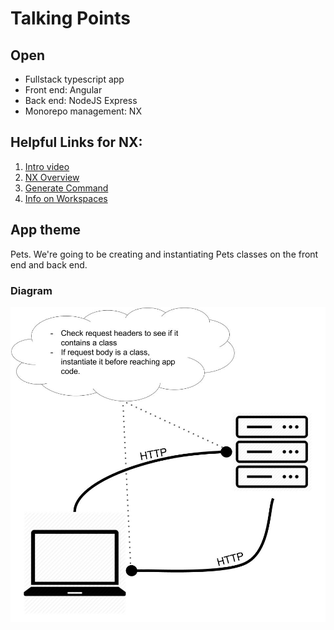 # Talking Points

## Open
- Fullstack typescript app
- Front end: Angular
- Back end: NodeJS Express
- Monorepo management: NX

## Helpful Links for NX:
1. [Intro video](https://www.youtube.com/watch?v=mVKMse-gFBI)
1. [NX Overview](https://nx.dev/angular/cli/overview)
1. [Generate Command](https://nx.dev/angular/cli/generate)
1. [Info on Workspaces](https://nx.dev/angular/workspace/workspace-overview)


## App theme
Pets. We're going to be creating and instantiating Pets classes on the front end and back end.

### Diagram
<img src="./diagram.jpg">